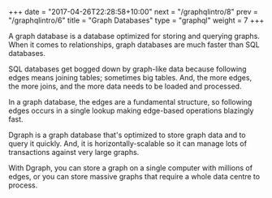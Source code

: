 +++
date = "2017-04-26T22:28:58+10:00"
next = "/graphqlintro/8"
prev = "/graphqlintro/6"
title = "Graph Databases"
type = "graphql"
weight = 7
+++

A graph database is a database optimized for storing and querying graphs. When it comes to relationships, graph databases are much faster than SQL databases.

SQL databases get bogged down by graph-like data because following edges means joining tables; sometimes big tables. And, the more edges, the more joins, and the more data needs to be loaded and processed.

In a graph database, the edges are a fundamental structure, so following edges occurs in a single lookup making edge-based operations blazingly fast.

Dgraph is a graph database that's optimized to store graph data and to query it quickly. And, it is horizontally-scalable so it can manage lots of transactions against very large graphs.

With Dgraph, you can store a graph on a single computer with millions of edges, or you can store massive graphs that require a whole data centre to process.
